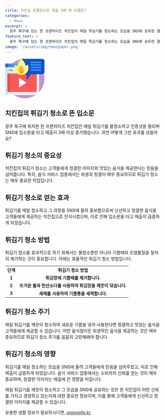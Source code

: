 ```yaml
---
title: 치킨집 돈쭐만으로 매출 3배 뛴 비결은?
categories:
  - News
excerpt: >
  광주 북구에 있는 한 프랜차이즈 치킨집이 매일 튀김기를 청소하는 모습을 SNS에 공유한 결과, 입소문을 타고 매출이 3배 이상 증가했다. 치킨집의 튀김기 관리 게시글은 누리꾼들의 큰 관심을 끌었고, 손님들의 긍정적인 후기도 이어졌다. 매출 상승으로 치킨집은 품절로 임시 휴무를 선언하며 물량 확보에 노력했고, SBS 생활의 달인 방송에서도 소개되었다. 치킨집 사장은 튀김기 청소 과정을 공개하여 많은 관심을 얻었고, 이러한 노력이 매출 상승에 큰 도움이 되었다.
feature_text: >
  광주 북구에 있는 한 프랜차이즈 치킨집이 매일 튀김기를 청소하는 모습을 SNS에 공유한 결과, 입소문을 타고 매출이 3배 이상 증가했다. 치킨집의 튀김기 관리 게시글은 누리꾼들의 큰 관심을 끌었고, 손님들의 긍정적인 후기도 이어졌다. 매출 상승으로 치킨집은 품절로 임시 휴무를 선언하며 물량 확보에 노력했고, SBS 생활의 달인 방송에서도 소개되었다. 치킨집 사장은 튀김기 청소 과정을 공개하여 많은 관심을 얻었고, 이러한 노력이 매출 상승에 큰 도움이 되었다.
image: '/assets/img/newspaper.png'
---
```


<p><img src="/assets/img/news.png" alt="rentncar 속보" /></p>

<h2 data-ke-size="size26">치킨집의 튀김기 청소로 뜬 입소문</h2>

<p data-ke-size="size16">광주 북구에 위치한 한 프랜차이즈 치킨집은 매일 튀김기를 물청소하고 인증샷을 올리며 SNS에 입소문을 타고 매출이 3배 이상 증가했습니다. 과연 어떻게 그런 효과를 냈을까요?</p>

<h2 data-ke-size="size24">튀김기 청소의 중요성</h2>

<p data-ke-size="size16">치킨집의 튀김기 청소는 고객들에게 청결한 이미지와 맛있는 음식을 제공한다는 믿음을 심어줍니다. 특히, 음식 서비스 업종에서는 위생과 청결이 매우 중요하므로 튀김기 청소는 매우 중요한 작업입니다.</p>

<h2 data-ke-size="size24">튀김기 청소로 얻는 효과</h2>

<p data-ke-size="size16">튀김기를 매일 청소하고 그 과정을 SNS에 올려 홍보함으로써 신선하고 청결한 음식을 고객들에게 제공하는 치킨집으로 인식시켰으며, 이로 인해 입소문을 타고 매출이 급증하게 되었습니다.</p>

<h2 data-ke-size="size24">튀김기 청소 방법</h2>

<p data-ke-size="size16">튀김기 청소를 효과적으로 하기 위해서는 물청소뿐만 아니라 기름때와 오염물질을 철저히 제거하는 것이 중요합니다. 아래는 효율적인 튀김기 청소 방법입니다.</p>

<table>
    <tr>
        <td style="text-align: center; height: 17px;"><b>단계</b></td>
        <td style="text-align: center; height: 17px;"><b>튀김기 청소 방법</b></td>
    </tr>
    <tr>
        <td style="text-align: center; height: 17px;"><b>1</b></td>
        <td style="text-align: center; height: 17px;"><b>튀김망에 기름때를 제거합니다.</b></td>
    </tr>
    <tr>
        <td style="text-align: center; height: 17px;"><b>2</b></td>
        <td style="text-align: center; height: 17px;"><b>뜨거운 물과 탄산소다를 사용하여 튀김망을 깨끗이 닦습니다.</b></td>
    </tr>
    <tr>
        <td style="text-align: center; height: 17px;"><b>3</b></td>
        <td style="text-align: center; height: 17px;"><b>세제를 사용하여 기름통을 세척합니다.</b></td>
    </tr>
</table>

<h2 data-ke-size="size24">튀김기 청소 주기</h2>

<p data-ke-size="size16">매일 튀김기를 깨끗이 청소하여 새로운 기름을 넣어 사용한다면 청결하고 맛있는 음식을 고객들에게 제공할 수 있습니다. 어떤 음식점이든 위생적인 음식을 제공하는 것은 매우 중요하므로 튀김기 청소 주기를 꼼꼼히 고민해봐야 합니다.</p>

<h2 data-ke-size="size24">튀김기 청소의 영향</h2>

<p data-ke-size="size16">튀김기를 매일 청소하는 모습을 SNS에 올려 고객들에게 믿음을 심어주었고, 이로 인해 매출이 급증하게 되었습니다. 음식 서비스 업종에서는 소비자의 신뢰를 얻는 것이 매우 중요하며, 청결한 이미지는 매출에 큰 영향을 미칩니다.</p>

<p data-ke-size="size16">매일 튀김기를 깨끗이 청소하고 그 모습을 SNS에 공유하는 것은 한 치킨집이 어떤 신뢰를 가지고 경영하고 있는지에 대한 중요한 정보이며, 이를 통해 고객들에게 신선하고 청결한 이미지를 제공할 수 있습니다.</p>
유용한 생활 정보가 필요하시다면, <a href="https://onioninfo.kr" rel="dofollow">onioninfo.kr</a>



